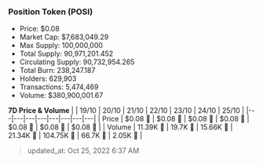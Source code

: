 
  ### Position Token (POSI)
  - Price: $0.08
  - Market Cap: $7,683,049.29
  - Max Supply: 100,000,000
  - Total Supply: 90,971,201.452
  - Circulating Supply: 90,732,954.265
  - Total Burn: 238,247.187
  - Holders: 629,903
  - Transactions: 5,474,469
  - Volume: $380,900,001.67

  **7D Price & Volume**
  | | 19&#x2F;10 | 20&#x2F;10 | 21&#x2F;10 | 22&#x2F;10 | 23&#x2F;10 | 24&#x2F;10 | 25&#x2F;10 |
  |---|---|---|---|---|---|---|---|
  | Price | $0.08 🔻 | $0.08 🔻 | $0.08 🔻 | $0.08 🔻 | $0.08 🚀 | $0.08 🚀 | $0.08 🔻 |
  | Volume | 11.39K 🔻 | 19.7K 🚀 | 15.66K 🔻 | 21.34K 🚀 | 104.75K 🚀 | 66.7K 🔻 | 2.05K 🔻 |

  > updated_at: Oct 25, 2022 6:37 AM
